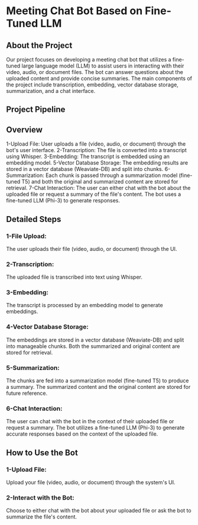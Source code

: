 # Meeting Chat Bot Based on Fine-Tuned LLM

## About the Project
Our project focuses on developing a meeting chat bot that utilizes a fine-tuned large language model (LLM) to assist users in interacting with their video, audio, or document files. The bot can answer questions about the uploaded content and provide concise summaries. The main components of the project include transcription, embedding, vector database storage, summarization, and a chat interface.

## Project Pipeline

## Overview
1-Upload File: User uploads a file (video, audio, or document) through the bot's user interface.
2-Transcription: The file is converted into a transcript using Whisper.
3-Embedding: The transcript is embedded using an embedding model.
5-Vector Database Storage: The embedding results are stored in a vector database (Weaviate-DB) and split into chunks.
6-Summarization: Each chunk is passed through a summarization model (fine-tuned T5) and both the original and summarized content are stored for retrieval.
7-Chat Interaction: The user can either chat with the bot about the uploaded file or request a summary of the file's content. The bot uses a fine-tuned LLM (Phi-3) to generate responses.

## Detailed Steps
### 1-File Upload:
The user uploads their file (video, audio, or document) through the UI.
### 2-Transcription:
The uploaded file is transcribed into text using Whisper.
### 3-Embedding:
The transcript is processed by an embedding model to generate embeddings.
### 4-Vector Database Storage:
The embeddings are stored in a vector database (Weaviate-DB) and split into manageable chunks.
Both the summarized and original content are stored for retrieval.
### 5-Summarization:
The chunks are fed into a summarization model (fine-tuned T5) to produce a summary.
The summarized content and the original content are stored for future reference.
### 6-Chat Interaction:

The user can chat with the bot in the context of their uploaded file or request a summary.
The bot utilizes a fine-tuned LLM (Phi-3) to generate accurate responses based on the context of the uploaded file.

## How to Use the Bot

### 1-Upload File:
Upload your file (video, audio, or document) through the system's UI.
### 2-Interact with the Bot:
Choose to either chat with the bot about your uploaded file or ask the bot to summarize the file's content.


